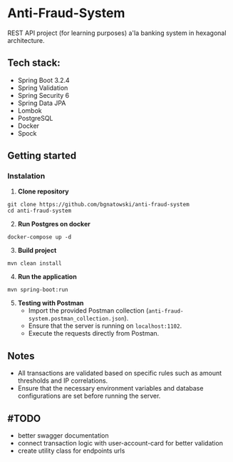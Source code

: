 # Anti-Fraud-System

REST API project (for learning purposes) a'la banking system in hexagonal architecture. 

## Tech stack:
- Spring Boot 3.2.4
- Spring Validation
- Spring Security 6
- Spring Data JPA
- Lombok
- PostgreSQL
- Docker
- Spock

## Getting started

### Instalation
1. **Clone repository**
```shell
git clone https://github.com/bgnatowski/anti-fraud-system
cd anti-fraud-system
```
2. **Run Postgres on docker**
```shell
docker-compose up -d
```
3. **Build project**
```shell
mvn clean install
```
4. **Run the application**
```shell
mvn spring-boot:run
```

5. **Testing with Postman**
    - Import the provided Postman collection (`anti-fraud-system.postman_collection.json`).
    - Ensure that the server is running on `localhost:1102`.
    - Execute the requests directly from Postman.

## Notes

- All transactions are validated based on specific rules such as amount thresholds and IP correlations.
- Ensure that the necessary environment variables and database configurations are set before running the server.

## #TODO
* better swagger documentation
* connect transaction logic with user-account-card for better validation
* create utility class for endpoints urls